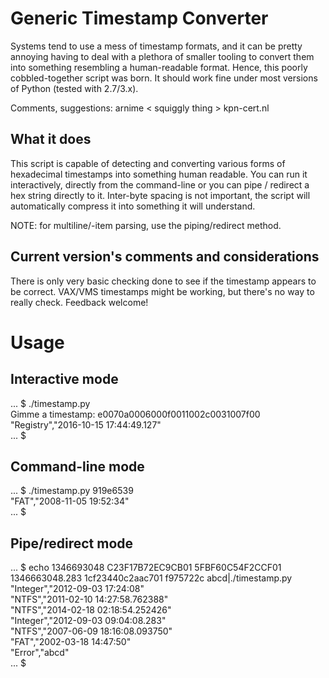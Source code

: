 # Generic Timestamp Converter

Systems tend to use a mess of timestamp formats, and it can be pretty annoying having to deal with
a plethora of smaller tooling to convert them into something resembling a human-readable format.
Hence, this poorly cobbled-together script was born. It should work fine under most versions of
Python (tested with 2.7/3.x).

Comments, suggestions: arnime < squiggly thing > kpn-cert.nl

## What it does

This script is capable of detecting and converting various forms of hexadecimal timestamps
into something human readable. You can run it interactively, directly from the command-line or
you can pipe / redirect a hex string directly to it. Inter-byte spacing is not important, the
script will automatically compress it into something it will understand.

NOTE: for multiline/-item parsing, use the piping/redirect method.

## Current version's comments and considerations

There is only very basic checking done to see if the timestamp appears to be correct.
VAX/VMS timestamps might be working, but there's no way to really check. Feedback welcome!

# Usage

## Interactive mode

... $ ./timestamp.py  
Gimme a timestamp: e0070a0006000f0011002c0031007f00  
"Registry","2016-10-15 17:44:49.127"  
... $

## Command-line mode

... $ ./timestamp.py 919e6539  
"FAT","2008-11-05 19:52:34"  
... $

## Pipe/redirect mode

... $ echo 1346693048 C23F17B72EC9CB01 5FBF60C54F2CCF01 1346663048.283 1cf23440c2aac701 f975722c abcd|./timestamp.py  
"Integer","2012-09-03 17:24:08"  
"NTFS","2011-02-10 14:27:58.762388"  
"NTFS","2014-02-18 02:18:54.252426"  
"Integer","2012-09-03 09:04:08.283"  
"NTFS","2007-06-09 18:16:08.093750"  
"FAT","2002-03-18 14:47:50"  
"Error","abcd"  
... $
